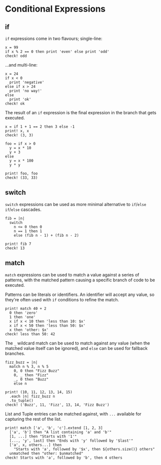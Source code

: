 # Conditional Expressions

## if

`if` expressions come in two flavours; single-line:

```koto
x = 99
if x % 2 == 0 then print 'even' else print 'odd'
check! odd
```

...and multi-line:

```koto
x = 24
if x < 0
  print 'negative'
else if x > 24
  print 'no way!'
else 
  print 'ok'
check! ok
```

The result of an `if` expression is the final expression in the branch that gets
executed.

```koto
x = if 1 + 1 == 2 then 3 else -1
print! x, x
check! (3, 3)

foo = if x > 0
  y = x * 10
  y + 3
else 
  y = x * 100
  y * y

print! foo, foo 
check! (33, 33)
```

## switch

`switch` expressions can be used as more minimal alternative to `if`/`else if`/`else` 
cascades.

```koto
fib = |n|
  switch
    n <= 0 then 0
    n == 1 then 1
    else (fib n - 1) + (fib n - 2)

print! fib 7
check! 13
```

## match

`match` expressions can be used to match a value against a series of patterns, 
with the matched pattern causing a specific branch of code to be executed.

Patterns can be literals or identifiers. An identifier will accept any value, so they're often used with `if` conditions to refine the match.

```koto
print! match 40 + 2
  0 then 'zero'
  1 then 'one'
  x if x < 10 then 'less than 10: $x'
  x if x < 50 then 'less than 50: $x'
  x then 'other: $x'
check! less than 50: 42
```

The `_` wildcard match can be used to match against any value 
(when the matched value itself can be ignored), 
and `else` can be used for fallback branches.

```koto
fizz_buzz = |n|
  match n % 3, n % 5
    0, 0 then "Fizz Buzz"
    0, _ then "Fizz"
    _, 0 then "Buzz"
    else n

print! (10, 11, 12, 13, 14, 15)
  .each |n| fizz_buzz n
  .to_tuple()
check! ('Buzz', 11, 'Fizz', 13, 14, 'Fizz Buzz')
```

List and Tuple entries can be matched against, with `...` available for capturing the 
rest of the list.

```koto
print! match ['a', 'b', 'c'].extend [1, 2, 3]
  ['a', 'b'] then "A list containing 'a' and 'b'"
  [1, ...] then "Starts with '1'"
  [..., 'y', last] then "Ends with 'y' followed by '$last'"
  ['a', x, others...] then
    "Starts with 'a', followed by '$x', then ${others.size()} others"
  unmatched then "other: $unmatched"
check! Starts with 'a', followed by 'b', then 4 others
```

